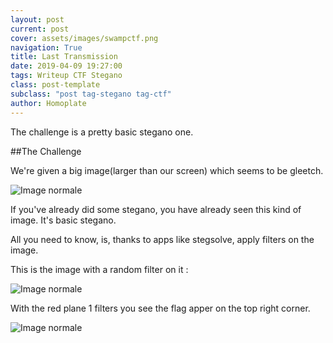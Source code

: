 ```yaml
---
layout: post
current: post
cover: assets/images/swampctf.png
navigation: True
title: Last Transmission
date: 2019-04-09 19:27:00
tags: Writeup CTF Stegano
class: post-template
subclass: "post tag-stegano tag-ctf"
author: Homoplate
---
```


The challenge is a pretty basic stegano one.

##The Challenge

We're given a big image(larger than our screen) which seems to be gleetch.

![Image normale](/assets/images/Lasttransmission/image_normal.png)

If you've already did some stegano, you have already seen this kind of image. It's basic stegano.

All you need to know, is, thanks to apps like stegsolve, apply filters on the image.

This is the image with a random filter on it :

![Image normale](/assets/images/Lasttransmission/random_filter.png)

With the red plane 1 filters you see the flag apper on the top right corner.

![Image normale](/assets/images/Lasttransmission/image_flag.png)
